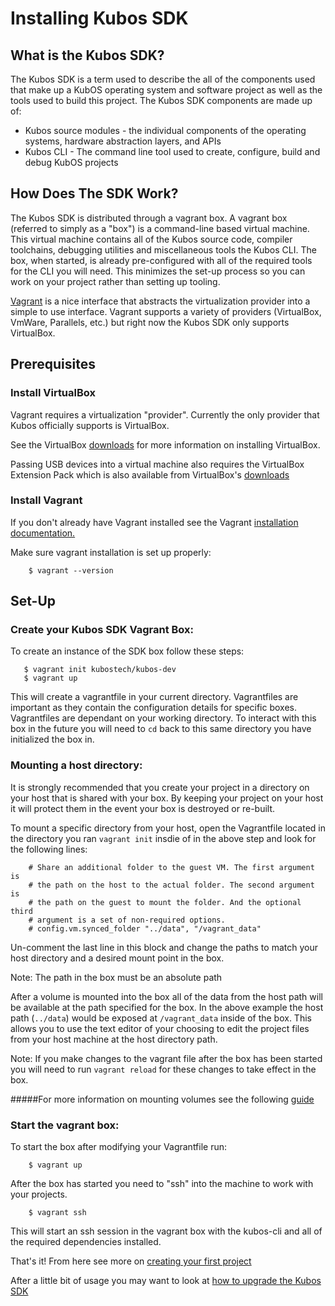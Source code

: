 # Installing Kubos SDK

## What is the Kubos SDK?

The Kubos SDK is a term used to describe the all of the components used that make up a KubOS operating system and software project as well as the tools used to build this project.
The Kubos SDK components are made up of:

 * Kubos source modules - the individual components of the operating systems, hardware abstraction layers, and APIs
 * Kubos CLI - The command line tool used to create, configure, build and debug KubOS projects


## How Does The SDK Work?

The Kubos SDK is distributed through a vagrant box. A vagrant box (referred to simply as a "box") is a command-line based virtual machine. This virtual machine contains all of the Kubos source code, compiler toolchains,
debugging utilities and miscellaneous tools the Kubos CLI. The box, when started, is already pre-configured with all of the required tools for the CLI you will need. This minimizes the set-up process
so you can work on your project rather than setting up tooling.

[Vagrant](https://www.vagrantup.com/docs/) is a nice interface that abstracts the virtualization provider into a simple to use interface. Vagrant supports a variety of providers (VirtualBox, VmWare, Parallels, etc.) but
right now the Kubos SDK only supports VirtualBox.


## Prerequisites

### Install VirtualBox

Vagrant requires a virtualization "provider". Currently the only provider that Kubos officially supports is VirtualBox.

See the VirtualBox [downloads](https://www.virtualbox.org/wiki/Downloads) for more information on installing VirtualBox.

Passing USB devices into a virtual machine also requires the VirtualBox Extension Pack which is also available from VirtualBox's [downloads](https://www.virtualbox.org/wiki/Downloads)

### Install Vagrant

If you don't already have Vagrant installed see the Vagrant [installation documentation.](https://www.vagrantup.com/docs/installation)

Make sure vagrant installation is set up properly:

        $ vagrant --version

## Set-Up

### Create your Kubos SDK Vagrant Box:

To create an instance of the SDK box follow these steps:

       $ vagrant init kubostech/kubos-dev
       $ vagrant up

This will create a vagrantfile in your current directory. Vagrantfiles are important as they contain the configuration details for specific boxes.
Vagrantfiles are dependant on your working directory. To interact with this box in the future you will need to `cd` back to this same directory you have initialized the box in.


### Mounting a host directory:

It is strongly recommended that you create your project in a directory on your host that is shared with your box. By keeping your project on your host it will protect them in the event your box is destroyed or re-built.

To mount a specific directory from your host, open the Vagrantfile located in the directory you ran `vagrant init` insdie of in the above step and look for the following lines:

        # Share an additional folder to the guest VM. The first argument is
        # the path on the host to the actual folder. The second argument is
        # the path on the guest to mount the folder. And the optional third
        # argument is a set of non-required options.
        # config.vm.synced_folder "../data", "/vagrant_data"

Un-comment the last line in this block and change the paths to match your host directory and a desired mount point in the box. 

Note: The path in the box must be an absolute path

After a volume is mounted into the box all of the data from the host path will be available at the path specified for the box. In the above example the host path (`../data`) would be exposed at `/vagrant_data` inside of the box.
This allows you to use the text editor of your choosing to edit the project files from your host machine at the host directory path.

Note: If you make changes to the vagrant file after the box has been started you will need to run `vagrant reload` for these changes to take effect in the box.

#####For more information on mounting volumes see the following [guide](https://www.vagrantup.com/docs/synced-folders/basic_usage.html)

### Start the vagrant box:

To start the box after modifying your Vagrantfile run:

        $ vagrant up

After the box has started you need to "ssh" into the machine to work with your projects.

        $ vagrant ssh

This will start an ssh session in the vagrant box with the kubos-cli and all of the required dependencies installed.

That's it! From here see more on [creating your first project](docs/first-project.md)

After a little bit of usage you may want to look at [how to upgrade the Kubos SDK](docs/sdk-upgrading.md)
